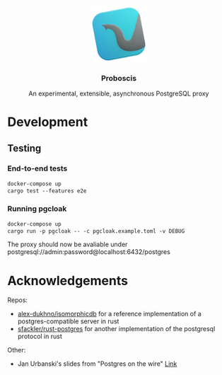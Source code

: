 <p align="center">
  <img src="resources/icon.png" alt="Logo" width="128" height="128">

  <h3 align="center">Proboscis</h3>

  <p align="center">
    An experimental, extensible, asynchronous PostgreSQL proxy
  </p>
</p>

# Development

## Testing

### End-to-end tests

```
docker-compose up
cargo test --features e2e
```

### Running pgcloak

```
docker-compose up
cargo run -p pgcloak -- -c pgcloak.example.toml -v DEBUG
```

The proxy should now be avaliable under postgresql://admin:password@localhost:6432/postgres

# Acknowledgements

Repos:

- [alex-dukhno/isomorphicdb](https://github.com/alex-dukhno/isomorphicdb) for a reference implementation of a postgres-compatible server in rust
- [sfackler/rust-postgres](https://github.com/sfackler/rust-postgres) for another implementation of the postgresql protocol in rust

Other:

- Jan Urbanski's slides from "Postgres on the wire" [Link](https://www.pgcon.org/2014/schedule/attachments/330_postgres-for-the-wire.pdf)
